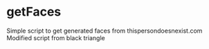 # getFaces
Simple script to get generated faces from thispersondoesnexist.com
Modified script from black triangle
